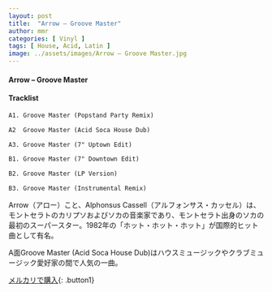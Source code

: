 ```yaml
---
layout: post
title:  "Arrow – Groove Master"
author: mmr
categories: [ Vinyl ]
tags: [ House, Acid, Latin ]
image: ../assets/images/Arrow – Groove Master.jpg
---
```


#### Arrow – Groove Master

#### Tracklist
```md
A1. Groove Master (Popstand Party Remix)

A2  Groove Master (Acid Soca House Dub)

A3. Groove Master (7" Uptown Edit)

B1. Groove Master (7" Downtown Edit)

B2. Groove Master (LP Version)

B3. Groove Master (Instrumental Remix)
```

Arrow（アロー）こと、Alphonsus Cassell（アルフォンサス・カッセル）は、モントセラトのカリプソおよびソカの音楽家であり、モントセラト出身のソカの最初のスーパースター。1982年の「ホット・ホット・ホット」が国際的ヒット曲として有名。

A面Groove Master (Acid Soca House Dub)はハウスミュージックやクラブミュージック愛好家の間で人気の一曲。

[メルカリで購入](https://jp.mercari.com/item/m10585219627){: .button1}

